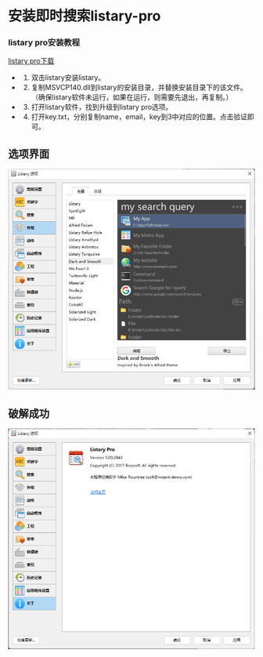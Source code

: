 # 安装即时搜索listary-pro

### listary pro安装教程
[listary pro下载](https://github.com/1655525068/listary-pro/archive/refs/tags/v1.0.0.zip)
- 1. 双击listary安装listary。
- 2. 复制MSVCP140.dll到listary的安装目录，并替换安装目录下的该文件。（确保listary软件未运行，如果在运行，则需要先退出，再复制。）
- 3. 打开listary软件，找到升级到listary pro选项。
- 4. 打开key.txt，分别复制name，email，key到3中对应的位置。点击验证即可。
## 选项界面
![alt listary](./png/01_listary.png)
## 破解成功
![alt about](./png/02_about.png)